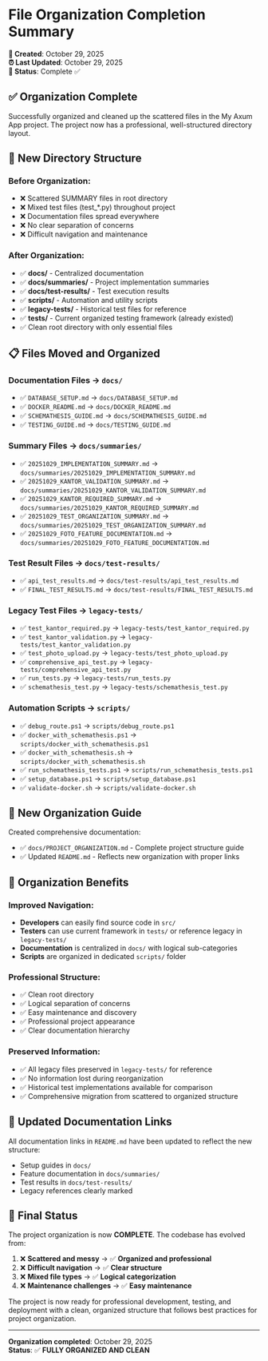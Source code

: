 # File Organization Completion Summary

**📅 Created**: October 29, 2025  
**⏰ Last Updated**: October 29, 2025  
**📝 Status**: Complete ✅

## ✅ Organization Complete

Successfully organized and cleaned up the scattered files in the My Axum App project. The project now has a professional, well-structured directory layout.

## 📁 New Directory Structure

### Before Organization:
- ❌ Scattered SUMMARY files in root directory
- ❌ Mixed test files (test_*.py) throughout project
- ❌ Documentation files spread everywhere
- ❌ No clear separation of concerns
- ❌ Difficult navigation and maintenance

### After Organization:
- ✅ **docs/** - Centralized documentation
- ✅ **docs/summaries/** - Project implementation summaries
- ✅ **docs/test-results/** - Test execution results
- ✅ **scripts/** - Automation and utility scripts
- ✅ **legacy-tests/** - Historical test files for reference
- ✅ **tests/** - Current organized testing framework (already existed)
- ✅ Clean root directory with only essential files

## 📋 Files Moved and Organized

### Documentation Files → `docs/`
- ✅ `DATABASE_SETUP.md` → `docs/DATABASE_SETUP.md`
- ✅ `DOCKER_README.md` → `docs/DOCKER_README.md`
- ✅ `SCHEMATHESIS_GUIDE.md` → `docs/SCHEMATHESIS_GUIDE.md`
- ✅ `TESTING_GUIDE.md` → `docs/TESTING_GUIDE.md`

### Summary Files → `docs/summaries/`
- ✅ `20251029_IMPLEMENTATION_SUMMARY.md` → `docs/summaries/20251029_IMPLEMENTATION_SUMMARY.md`
- ✅ `20251029_KANTOR_VALIDATION_SUMMARY.md` → `docs/summaries/20251029_KANTOR_VALIDATION_SUMMARY.md`
- ✅ `20251029_KANTOR_REQUIRED_SUMMARY.md` → `docs/summaries/20251029_KANTOR_REQUIRED_SUMMARY.md`
- ✅ `20251029_TEST_ORGANIZATION_SUMMARY.md` → `docs/summaries/20251029_TEST_ORGANIZATION_SUMMARY.md`
- ✅ `20251029_FOTO_FEATURE_DOCUMENTATION.md` → `docs/summaries/20251029_FOTO_FEATURE_DOCUMENTATION.md`

### Test Result Files → `docs/test-results/`
- ✅ `api_test_results.md` → `docs/test-results/api_test_results.md`
- ✅ `FINAL_TEST_RESULTS.md` → `docs/test-results/FINAL_TEST_RESULTS.md`

### Legacy Test Files → `legacy-tests/`
- ✅ `test_kantor_required.py` → `legacy-tests/test_kantor_required.py`
- ✅ `test_kantor_validation.py` → `legacy-tests/test_kantor_validation.py`
- ✅ `test_photo_upload.py` → `legacy-tests/test_photo_upload.py`
- ✅ `comprehensive_api_test.py` → `legacy-tests/comprehensive_api_test.py`
- ✅ `run_tests.py` → `legacy-tests/run_tests.py`
- ✅ `schemathesis_test.py` → `legacy-tests/schemathesis_test.py`

### Automation Scripts → `scripts/`
- ✅ `debug_route.ps1` → `scripts/debug_route.ps1`
- ✅ `docker_with_schemathesis.ps1` → `scripts/docker_with_schemathesis.ps1`
- ✅ `docker_with_schemathesis.sh` → `scripts/docker_with_schemathesis.sh`
- ✅ `run_schemathesis_tests.ps1` → `scripts/run_schemathesis_tests.ps1`
- ✅ `setup_database.ps1` → `scripts/setup_database.ps1`
- ✅ `validate-docker.sh` → `scripts/validate-docker.sh`

## 📄 New Organization Guide

Created comprehensive documentation:
- ✅ `docs/PROJECT_ORGANIZATION.md` - Complete project structure guide
- ✅ Updated `README.md` - Reflects new organization with proper links

## 🎯 Organization Benefits

### Improved Navigation:
- **Developers** can easily find source code in `src/`
- **Testers** can use current framework in `tests/` or reference legacy in `legacy-tests/`
- **Documentation** is centralized in `docs/` with logical sub-categories
- **Scripts** are organized in dedicated `scripts/` folder

### Professional Structure:
- ✅ Clean root directory
- ✅ Logical separation of concerns
- ✅ Easy maintenance and discovery
- ✅ Professional project appearance
- ✅ Clear documentation hierarchy

### Preserved Information:
- ✅ All legacy files preserved in `legacy-tests/` for reference
- ✅ No information lost during reorganization
- ✅ Historical test implementations available for comparison
- ✅ Comprehensive migration from scattered to organized structure

## 🔗 Updated Documentation Links

All documentation links in `README.md` have been updated to reflect the new structure:
- Setup guides in `docs/`
- Feature documentation in `docs/summaries/`
- Test results in `docs/test-results/`
- Legacy references clearly marked

## 🏁 Final Status

The project organization is now **COMPLETE**. The codebase has evolved from:

1. ❌ **Scattered and messy** → ✅ **Organized and professional**
2. ❌ **Difficult navigation** → ✅ **Clear structure**
3. ❌ **Mixed file types** → ✅ **Logical categorization**
4. ❌ **Maintenance challenges** → ✅ **Easy maintenance**

The project is now ready for professional development, testing, and deployment with a clean, organized structure that follows best practices for project organization.

---

**Organization completed**: October 29, 2025  
**Status**: ✅ **FULLY ORGANIZED AND CLEAN**
